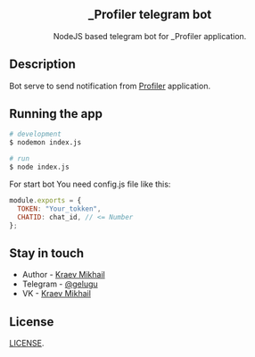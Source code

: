 <h2 align="center">_Profiler telegram bot</h2>

<p align="center">NodeJS based telegram bot for _Profiler application.</p>
<p align="center">

## Description

Bot serve to send notification from [Profiler](https://github.com/gelugu/profiler) application.

## Running the app

```bash
# development
$ nodemon index.js

# run
$ node index.js
```

For start bot You need config.js file like this:
```js
module.exports = {
  TOKEN: "Your_tokken",
  CHATID: chat_id, // <= Number
};
```

## Stay in touch

- Author - [Kraev Mikhail](https://github/gelugu)
- Telegram - [@gelugu](https://t.me/gelugu)
- VK - [Kraev Mikhail](https://vk.com/gelugu)

## License

[LICENSE](suck).
